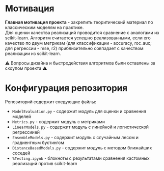 # Мотивация

**Главная мотивация проекта** - закрепить теоритический материал по классическим моделям на практике. <br>
Для оценки качества реализаций проводится сравнение с аналогами из scikit-learn. Алгоритм считается успешно реализованными, если его качество по двум метрикам (для классификации - accuracy, roc_auc; для регрессии - mse, r2) приблизительно совпадает с качеством реализации из scikit-learn.

:warning: Вопросы дизайна и быстродействия алгоритмов были оставлены за скоупом проекта :warning:


# Конфигурация репозитория

Репозиторий содержит следующие файлы:
- `ModelEvaluation.py` - содержит модуль для оценки и сравнения моделей
- `Metrics.py` - содержит модуль с метриками
- `LinearModels.py` - содержит модуль с линейной и логистической регрессиией
- `EnsembleModels.py` - содержит модуль с случайным лесом и градиентным бустингом
- `DistanceBasedModels.py` - содержит модуль с методом ближайших соседей
- `%Testing.ipynb` - блокноты с результатами сравнения кастомных реализаций против scikit-learn
